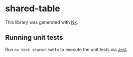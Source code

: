 # shared-table

This library was generated with [Nx](https://nx.dev).

## Running unit tests

Run `nx test shared-table` to execute the unit tests via [Jest](https://jestjs.io).
